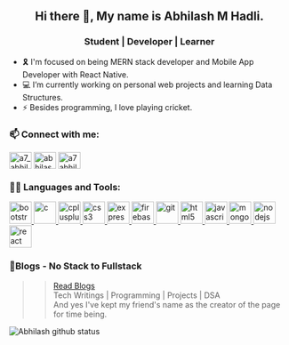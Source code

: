 <h2 align="center">Hi there 👋, My name is Abhilash M Hadli.</h2>    

<h3 align="center">Student | Developer | Learner</h3>    

- 🎗 I'm focused on being MERN stack developer and Mobile App Developer with React Native.  
- 💻 I’m currently working on personal web projects and learning Data Structures.  
- ⚡ Besides programming, I love playing cricket.  

<h3 align="left">📫 Connect with me:</h3>

<a href="https://instagram.com/a7_abhilash" target="blank"><img align="center" src="https://cdn.jsdelivr.net/npm/simple-icons@3.0.1/icons/instagram.svg" alt="a7_abhilash" height="30" width="40" /></a>
<a href="https://linkedin.com/in/abhilash-m-hadli-a71b481b1" target="blank"><img align="center" src="https://cdn.jsdelivr.net/npm/simple-icons@3.0.1/icons/linkedin.svg" alt="abhilash-m-hadli-a71b481b1" height="30" width="40" /></a>
<a href="mailto:a7abhilash@gmail.com" target="blank"><img align="center" src="https://cdn.jsdelivr.net/npm/simple-icons@3.0.1/icons/gmail.svg" alt="a7abhilash@gmail.com" height="30" width="40" /></a>    

<h3 align="left">👨‍💻 Languages and Tools:</h3>
<p align="left"> <a href="https://getbootstrap.com" target="_blank"> <img src="https://devicons.github.io/devicon/devicon.git/icons/bootstrap/bootstrap-plain.svg" alt="bootstrap" width="40" height="40"/> </a> <a href="https://www.cprogramming.com/" target="_blank"> <img src="https://devicons.github.io/devicon/devicon.git/icons/c/c-original.svg" alt="c" width="40" height="40"/> </a> <a href="https://www.w3schools.com/cpp/" target="_blank"> <img src="https://devicons.github.io/devicon/devicon.git/icons/cplusplus/cplusplus-original.svg" alt="cplusplus" width="40" height="40"/> </a> <a href="https://www.w3schools.com/css/" target="_blank"> <img src="https://devicons.github.io/devicon/devicon.git/icons/css3/css3-original-wordmark.svg" alt="css3" width="40" height="40"/> </a> <a href="https://expressjs.com" target="_blank"> <img src="https://devicons.github.io/devicon/devicon.git/icons/express/express-original-wordmark.svg" alt="express" width="40" height="40"/> </a> <a href="https://firebase.google.com/" target="_blank"> <img src="https://www.vectorlogo.zone/logos/firebase/firebase-icon.svg" alt="firebase" width="40" height="40"/> </a> <a href="https://git-scm.com/" target="_blank"> <img src="https://www.vectorlogo.zone/logos/git-scm/git-scm-icon.svg" alt="git" width="40" height="40"/> </a> <a href="https://www.w3.org/html/" target="_blank"> <img src="https://devicons.github.io/devicon/devicon.git/icons/html5/html5-original-wordmark.svg" alt="html5" width="40" height="40"/> </a> <a href="https://developer.mozilla.org/en-US/docs/Web/JavaScript" target="_blank"> <img src="https://devicons.github.io/devicon/devicon.git/icons/javascript/javascript-original.svg" alt="javascript" width="40" height="40"/> </a> <a href="https://www.mongodb.com/" target="_blank"> <img src="https://devicons.github.io/devicon/devicon.git/icons/mongodb/mongodb-original-wordmark.svg" alt="mongodb" width="40" height="40"/> </a> <a href="https://nodejs.org" target="_blank"> <img src="https://devicons.github.io/devicon/devicon.git/icons/nodejs/nodejs-original-wordmark.svg" alt="nodejs" width="40" height="40"/> </a> <a href="https://reactjs.org/" target="_blank"> <img src="https://devicons.github.io/devicon/devicon.git/icons/react/react-original-wordmark.svg" alt="react" width="40" height="40"/> </a> </p>

### 📑Blogs - No Stack to Fullstack  
>> [Read Blogs](https://bit.ly/nstfblogs)  
>> Tech Writings | Programming | Projects | DSA  
>> And yes I've kept my friend's name as the creator of the page for time being. 


![Abhilash github status](https://github-readme-stats.vercel.app/api?username=a7abhilash&include_all_commits=true&show_icons=true&theme=dark&line_height=27&count_private=true)




<!--
**A7abhilash/a7abhilash** is a ✨ _special_ ✨ repository because its `README.md` (this file) appears on your GitHub profile.

Here are some ideas to get you started:

- 👯 I’m looking to collaborate on ...
- 🤔 I’m looking for help with ...
- 💬 Ask me about ...
- 😄 Pronouns: ...

<p align="left"> <img src="https://komarev.com/ghpvc/?username=a7abhilash&label=Views&color=blue&style=plastic" alt="a7abhilash" /> </p>

<a href="https://github.com/a7abhilash">
  <img align="center" src="https://github-readme-stats.vercel.app/api/top-langs/?username=a7abhilash&theme=dark&hide=makefile,C&layout=compact" />
</a>
-->
